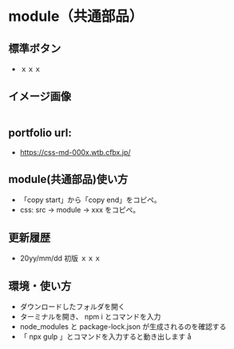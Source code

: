 # module（共通部品）

## 標準ボタン

- ｘｘｘ

## イメージ画像

<img src="https://css-md-000x.wtb.cfbx.jp/images/md-xxx-00.jpg" alt="" title="" width="">

## portfolio url:

- https://css-md-000x.wtb.cfbx.jp/

## module(共通部品)使い方

- 「copy start」から「copy end」をコピペ。
- css: src -> module -> xxx をコピペ。

## 更新履歴

- 20yy/mm/dd 初版 ｘｘｘ

## 環境・使い方

- ダウンロードしたフォルダを開く
- ターミナルを開き、 npm i とコマンドを入力
- node_modules と package-lock.json が生成されるのを確認する
- 「 npx gulp 」とコマンドを入力すると動き出します
  å
